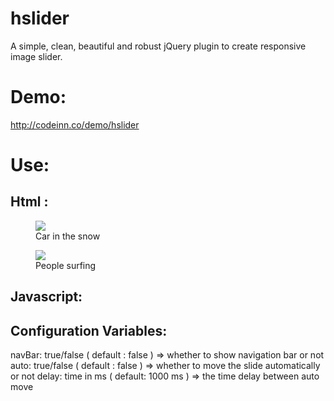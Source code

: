 # hslider
A simple, clean, beautiful and robust jQuery plugin to create responsive image slider.

# Demo:
http://codeinn.co/demo/hslider

# Use: 

## Html : 
<div class="hsldr-container">
  	<figure>
  		<img src="images/image1.jpg" />
  		<figcaption>Car in the snow</figcaption>
  	</figure>
  	<figure>
  		<img src="images/Image2.jpg" />
  		<figcaption>People surfing</figcaption>
  	</figure>
</div>


## Javascript:
<script src="js/jquery-2.2.1.min.js"></script>
<script src="js/imagesloaded.pkgd.min.js"></script>
<script src="js/jquery.hslider.js"></script>

<script type="text/javascript">       
	$( document ).ready(function() { 
		$( ".hsldr-container" ).hslider({
		  navBar: true,
		  auto: true,
		  delay: 4000
		});
	});	
</script>  

## Configuration Variables:
  navBar: true/false ( default : false ) => whether to show navigation bar or not
  auto: true/false ( default : false ) => whether to move the slide automatically or not
  delay: time in ms ( default: 1000 ms )  => the time delay between auto move
